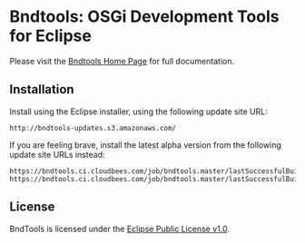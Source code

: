 Bndtools: OSGi Development Tools for Eclipse
=====================

Please visit the [Bndtools Home Page](http://bndtools.org) for full documentation.

Installation
------------

Install using the Eclipse installer, using the following update site URL:

```
http://bndtools-updates.s3.amazonaws.com/
```

If you are feeling brave, install the latest alpha version from the following update site URLs instead:

```
https://bndtools.ci.cloudbees.com/job/bndtools.master/lastSuccessfulBuild/artifact/build/generated/p2/
https://bndtools.ci.cloudbees.com/job/bndtools.master/lastSuccessfulBuild/artifact/build/generated/extras/p2/
```

License
-------

BndTools is licensed under the [Eclipse Public License v1.0](http://www.eclipse.org/legal/epl-v10.html).

